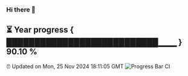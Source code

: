 ### Hi there 👋
⏳ Year progress { ███████████████████████████▁▁▁ } 90.10 %
---
⏰ Updated on Mon, 25 Nov 2024 18:11:05 GMT
![Progress Bar CI](https://github.com/Moyi321/Moyi321/workflows/Progress%20Bar%20CI/badge.svg)

